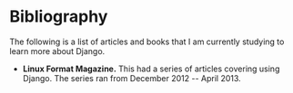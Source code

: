 # Bibliography

The following is a list of articles and books that I am currently studying to learn more about Django.

* **Linux Format Magazine.** This had a series of articles covering using Django. The series ran from December 2012 -- April 2013.
